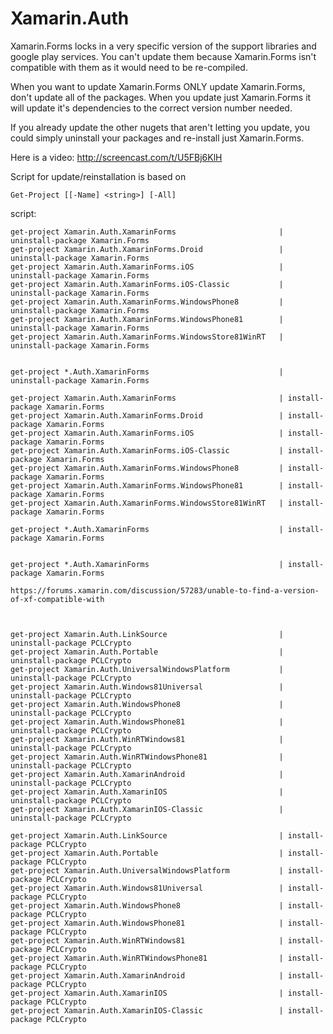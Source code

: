 # Xamarin.Auth 


Xamarin.Forms locks in a very specific version of the support libraries and google play services. 
You can't update them because Xamarin.Forms isn't compatible with them as it would need to be re-compiled.


When you want to update Xamarin.Forms ONLY update Xamarin.Forms, don't update all of the packages. When you update just Xamarin.Forms it will update it's dependencies to the correct version number needed.

If you already update the other nugets that aren't letting you update, you could simply uninstall your packages and re-install just Xamarin.Forms.

Here is a video: http://screencast.com/t/U5FBj6KlH


Script for update/reinstallation is based on

	Get-Project [[-Name] <string>] [-All]


script:

	get-project Xamarin.Auth.XamarinForms						| uninstall-package Xamarin.Forms
	get-project Xamarin.Auth.XamarinForms.Droid					| uninstall-package Xamarin.Forms
	get-project Xamarin.Auth.XamarinForms.iOS					| uninstall-package Xamarin.Forms
	get-project Xamarin.Auth.XamarinForms.iOS-Classic			| uninstall-package Xamarin.Forms
	get-project Xamarin.Auth.XamarinForms.WindowsPhone8			| uninstall-package Xamarin.Forms
	get-project Xamarin.Auth.XamarinForms.WindowsPhone81		| uninstall-package Xamarin.Forms
	get-project Xamarin.Auth.XamarinForms.WindowsStore81WinRT	| uninstall-package Xamarin.Forms


	get-project *.Auth.XamarinForms								| uninstall-package Xamarin.Forms

	get-project Xamarin.Auth.XamarinForms						| install-package Xamarin.Forms
	get-project Xamarin.Auth.XamarinForms.Droid					| install-package Xamarin.Forms
	get-project Xamarin.Auth.XamarinForms.iOS					| install-package Xamarin.Forms
	get-project Xamarin.Auth.XamarinForms.iOS-Classic			| install-package Xamarin.Forms
	get-project Xamarin.Auth.XamarinForms.WindowsPhone8			| install-package Xamarin.Forms
	get-project Xamarin.Auth.XamarinForms.WindowsPhone81		| install-package Xamarin.Forms
	get-project Xamarin.Auth.XamarinForms.WindowsStore81WinRT	| install-package Xamarin.Forms

	get-project *.Auth.XamarinForms								| install-package Xamarin.Forms


	get-project *.Auth.XamarinForms								| install-package Xamarin.Forms

	https://forums.xamarin.com/discussion/57283/unable-to-find-a-version-of-xf-compatible-with



	get-project Xamarin.Auth.LinkSource							| uninstall-package PCLCrypto
	get-project Xamarin.Auth.Portable							| uninstall-package PCLCrypto
	get-project Xamarin.Auth.UniversalWindowsPlatform			| uninstall-package PCLCrypto
	get-project Xamarin.Auth.Windows81Universal					| uninstall-package PCLCrypto
	get-project Xamarin.Auth.WindowsPhone8						| uninstall-package PCLCrypto
	get-project Xamarin.Auth.WindowsPhone81						| uninstall-package PCLCrypto
	get-project Xamarin.Auth.WinRTWindows81						| uninstall-package PCLCrypto
	get-project Xamarin.Auth.WinRTWindowsPhone81				| uninstall-package PCLCrypto
	get-project Xamarin.Auth.XamarinAndroid						| uninstall-package PCLCrypto
	get-project Xamarin.Auth.XamarinIOS							| uninstall-package PCLCrypto
	get-project Xamarin.Auth.XamarinIOS-Classic					| uninstall-package PCLCrypto

	get-project Xamarin.Auth.LinkSource							| install-package PCLCrypto
	get-project Xamarin.Auth.Portable							| install-package PCLCrypto
	get-project Xamarin.Auth.UniversalWindowsPlatform			| install-package PCLCrypto
	get-project Xamarin.Auth.Windows81Universal					| install-package PCLCrypto
	get-project Xamarin.Auth.WindowsPhone8						| install-package PCLCrypto
	get-project Xamarin.Auth.WindowsPhone81						| install-package PCLCrypto
	get-project Xamarin.Auth.WinRTWindows81						| install-package PCLCrypto
	get-project Xamarin.Auth.WinRTWindowsPhone81				| install-package PCLCrypto
	get-project Xamarin.Auth.XamarinAndroid						| install-package PCLCrypto
	get-project Xamarin.Auth.XamarinIOS							| install-package PCLCrypto
	get-project Xamarin.Auth.XamarinIOS-Classic					| install-package PCLCrypto

